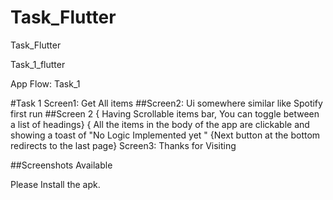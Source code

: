 # Task_Flutter
Task_Flutter




Task_1_flutter

App Flow: Task_1

#Task 1 Screen1: Get All items
##Screen2: Ui somewhere similar like Spotify first run 
##Screen 2 { Having Scrollable items bar, You can toggle between a list of headings} 
{ All the items in the body of the app are clickable and showing a toast of "No Logic Implemented yet " 
{Next button at the bottom redirects to the last page} Screen3: Thanks for Visiting

##Screenshots Available

Please Install the apk.
